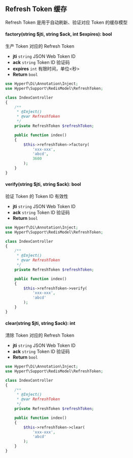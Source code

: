 ## Refresh Token 缓存

Refresh Token 是用于自动刷新、验证对应 Token 的缓存模型

#### factory(string $jti, string $ack, int $expires): bool

生产 Token 对应的 Refresh Token

- **jti** `string` JSON Web Token ID
- **ack** `string` Token ID 验证码
- **expires** `int` 有限时间，单位<秒>
- **Return** `bool`

```php
use Hyperf\Di\Annotation\Inject;
use Hyperf\Support\RedisModel\RefreshToken;

class IndexController
{
    /**
     * @Inject()
     * @var RefreshToken
     */
    private RefreshToken $refreshToken;

    public function index()
    {
        $this->refreshToken->factory(
            'xxx-xxx',
            'abcd',
            3600
        );
    }
}
```

#### verify(string $jti, string $ack): bool

验证 Token 的 Token ID 有效性

- **jti** `string` JSON Web Token ID
- **ack** `string` Token ID 验证码
- **Return** `bool`

```php
use Hyperf\Di\Annotation\Inject;
use Hyperf\Support\RedisModel\RefreshToken;

class IndexController
{
    /**
     * @Inject()
     * @var RefreshToken
     */
    private RefreshToken $refreshToken;

    public function index()
    {
        $this->refreshToken->verify(
            'xxx-xxx',
            'abcd'
        );
    }
}
```

#### clear(string $jti, string $ack): int

清除 Token 对应的 Refresh Token

- **jti** `string` JSON Web Token ID
- **ack** `string` Token ID 验证码
- **Return** `bool`

```php
use Hyperf\Di\Annotation\Inject;
use Hyperf\Support\RedisModel\RefreshToken;

class IndexController
{
    /**
     * @Inject()
     * @var RefreshToken
     */
    private RefreshToken $refreshToken;

    public function index()
    {
        $this->refreshToken->clear(
            'xxx-xxx',
            'abcd'
        );
    }
}
```